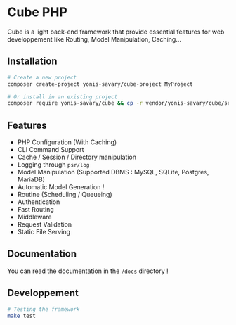 # Cube PHP

Cube is a light back-end framework that provide essential features for web developpement like Routing, Model Manipulation, Caching...

## Installation

```bash
# Create a new project
composer create-project yonis-savary/cube-project MyProject

# Or install in an existing project
composer require yonis-savary/cube && cp -r vendor/yonis-savary/cube/server/* .
```

## Features

- PHP Configuration (With Caching)
- CLI Command Support
- Cache / Session / Directory manipulation
- Logging through `psr/log`
- Model Manipulation (Supported DBMS : MySQL, SQLite, Postgres, MariaDB)
- Automatic Model Generation !
- Routine (Scheduling / Queueing)
- Authentication
- Fast Routing
- Middleware
- Request Validation
- Static File Serving

## Documentation

You can read the documentation in the [`/docs`](./docs/README.md) directory !


## Developpement 

```sh
# Testing the framework
make test
```